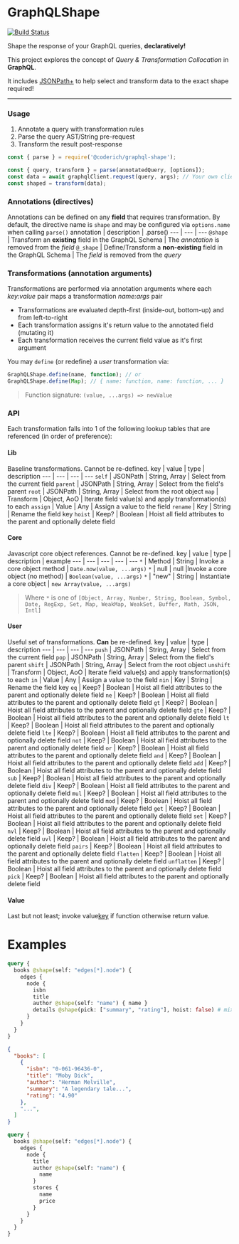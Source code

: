 # GraphQLShape

[![Build Status](https://github.com/CoderichLLC/nodejs-graphql-shape/actions/workflows/publish.yml/badge.svg)](https://github.com/CoderichLLC/nodejs-graphql-shape/actions/workflows/publish.yml)

Shape the response of your GraphQL queries, **declaratively!**

This project explores the concept of *Query & Transformation Collocation* in **GraphQL**.

It includes [JSONPath+](https://www.npmjs.com/package/jsonpath-plus) to help select and transform data to the exact shape required!

---

### Usage
1. Annotate a query with transformation rules
2. Parse the query AST/String pre-request
3. Transform the result post-response

```javascript
const { parse } = require('@coderich/graphql-shape');

const { query, transform } = parse(annotatedQuery, [options]);
const data = await graphqlClient.request(query, args); // Your own client
const shaped = transform(data);
```

### Annotations (directives)
Annotations can be defined on any **field** that requires transformation. By default, the directive name is `shape` and may be configured via `options.name` when calling `parse()`
annotation | description | .parse()
--- | --- | ---
`@shape` | Transform an **existing** field in the GraphQL Schema | The *annotation* is removed from the *field*
`@_shape` | Define/Transform a **non-existing** field in the GraphQL Schema | The *field* is removed from the *query*

### Transformations (annotation arguments)
Transformations are performed via annotation arguments where each *key:value* pair maps a transformation *name:args* pair
* Transformations are evaluated depth-first (inside-out, bottom-up) and from left-to-right
* Each transformation assigns it's return value to the annotated field (mutating it)
* Each transformation receives the current field value as it's first argument

You may `define` (or redefine) a *user* transformation via:
```javascript
GraphQLShape.define(name, function); // or
GraphQLShape.define(Map); // { name: function, name: function, ... }
```
> Function signature: `(value, ...args) => newValue`

### API

Each transformation falls into 1 of the following lookup tables that are referenced (in order of preference):

#### Lib
Baseline transformations. Cannot be re-defined.
key | value | type | description
--- | --- | --- | ---
`self` | JSONPath | String, Array | Select from the current field
`parent` | JSONPath | String, Array | Select from the field's parent
`root` | JSONPath | String, Array | Select from the root object
`map` | Transform | Object, AoO | Iterate field value(s) and apply transformation(s) to each
`assign` | Value | Any | Assign a value to the field
`rename` | Key | String | Rename the field key
`hoist` | Keep? | Boolean | Hoist all field attributes to the parent and optionally delete field

#### Core
Javascript core object references. Cannot be re-defined.
key | value | type | description | example
--- | --- | --- | --- | ---
`*` | Method | String | Invoke a core object method | `Date.now(value, ...args)`
`*` | null | null |Invoke a core object (no method) | `Boolean(value, ...args)`
`*` | "new" | String | Instantiate a core object | `new Array(value, ...args)`
> Where `*` is one of `[Object, Array, Number, String, Boolean, Symbol, Date, RegExp, Set, Map, WeakMap, WeakSet, Buffer, Math, JSON, Intl]`

#### User
Useful set of transformations. **Can** be re-defined.
key | value | type | description
--- | --- | --- | ---
`push` | JSONPath | String, Array | Select from the current field
`pop` | JSONPath | String, Array | Select from the field's parent
`shift` | JSONPath | String, Array | Select from the root object
`unshift` | Transform | Object, AoO | Iterate field value(s) and apply transformation(s) to each
`in` | Value | Any | Assign a value to the field
`nin` | Key | String | Rename the field key
`eq` | Keep? | Boolean | Hoist all field attributes to the parent and optionally delete field
`ne` | Keep? | Boolean | Hoist all field attributes to the parent and optionally delete field
`gt` | Keep? | Boolean | Hoist all field attributes to the parent and optionally delete field
`gte` | Keep? | Boolean | Hoist all field attributes to the parent and optionally delete field
`lt` | Keep? | Boolean | Hoist all field attributes to the parent and optionally delete field
`lte` | Keep? | Boolean | Hoist all field attributes to the parent and optionally delete field
`not` | Keep? | Boolean | Hoist all field attributes to the parent and optionally delete field
`or` | Keep? | Boolean | Hoist all field attributes to the parent and optionally delete field
`and` | Keep? | Boolean | Hoist all field attributes to the parent and optionally delete field
`add` | Keep? | Boolean | Hoist all field attributes to the parent and optionally delete field
`sub` | Keep? | Boolean | Hoist all field attributes to the parent and optionally delete field
`div` | Keep? | Boolean | Hoist all field attributes to the parent and optionally delete field
`mul` | Keep? | Boolean | Hoist all field attributes to the parent and optionally delete field
`mod` | Keep? | Boolean | Hoist all field attributes to the parent and optionally delete field
`get` | Keep? | Boolean | Hoist all field attributes to the parent and optionally delete field
`set` | Keep? | Boolean | Hoist all field attributes to the parent and optionally delete field
`nvl` | Keep? | Boolean | Hoist all field attributes to the parent and optionally delete field
`uvl` | Keep? | Boolean | Hoist all field attributes to the parent and optionally delete field
`pairs` | Keep? | Boolean | Hoist all field attributes to the parent and optionally delete field
`flatten` | Keep? | Boolean | Hoist all field attributes to the parent and optionally delete field
`unflatten` | Keep? | Boolean | Hoist all field attributes to the parent and optionally delete field
`pick` | Keep? | Boolean | Hoist all field attributes to the parent and optionally delete field

#### Value
Last but not least; invoke value[key](...args) if function otherwise return value.

# Examples
```graphql
query {
  books @shape(self: "edges[*].node") {
    edges {
      node {
        isbn
        title
        author @shape(self: "name") { name }
        details @shape(pick: ["summary", "rating"], hoist: false) # mixed/schemaless JSON
      }
    }
  }
}
```

```json
{
  "books": [
    {
      "isbn": "0-061-96436-0",
      "title": "Moby Dick",
      "author": "Herman Melville",
      "summary": "A legendary tale...",
      "rating": "4.90"
    },
    "...",
  ]
}
```

```graphql
query {
  books @shape(self: "edges[*].node") {
    edges {
      node {
        title
        author @shape(self: "name") {
          name
        }
        stores {
          name
          price
        }
      }
    }
  }
}
```